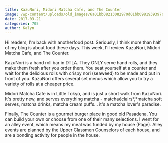 ```yaml
---
title: KazuNori, Midori Matcha Cafe, and The Counter
image: /wp-content/uploads/old_images/6a01bb08213082970d01bb09819393970d-pi.jpg
date: 2017-03-21
categories: 705
author: Kalyn
---
```


Hi readers, I'm back with anotherfood post. Seriously, I think more than half of my blog is about food these days. This week, I'll review KazuNori, Midori Matcha Cafe, and The Counter.

KazuNori is a hand roll bar in DTLA. They ONLY serve hand rolls, and they make them fresh after you order them. You seat yourself at a counter and wait for the delicious rolls with crispy nori (seaweed) to be made and put in front of you. KazuNori offers several set menus which allow you to try a variety of rolls at a cheaper price.

Midori Matcha Cafe is in Little Tokyo, and is just a short walk from KazuNori. It's pretty new, and serves everything matcha - matchaéclairs*,*matcha soft serves, matcha drinks, matcha cream puffs... it's a matcha lover's paradise.

Finally, The Counter is a gourmet burger place in good old Pasadena. You can build your own or choose from one of their many selections. I went for an alley event, which means my meal was funded by my house (Page). Alley events are planned by the Upper Classmen Counselors of each house, and are a bonding activity for people in the house.

